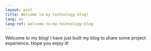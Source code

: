 ```yaml
---
layout: post
title: Welcome to my technology blog!
lang: en
lang-ref: welcome-to-my-technology-blog
---
```


Welcome to my blog! I have just built my blog to share some project experience. Hope you enjoy it!
